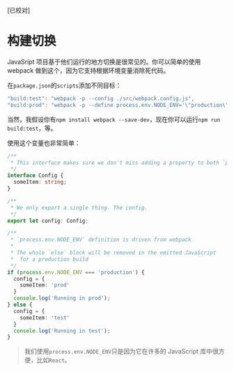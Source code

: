 [已校对]
# 构建切换

JavaSript 项目基于他们运行的地方切换是很常见的。你可以简单的使用 webpack 做到这个，因为它支持根据环境变量消除死代码。

在`package.json`的`scripts`添加不同目标：
```ts
"build:test": "webpack -p --config ./src/webpack.config.js",
"build:prod": "webpack -p --define process.env.NODE_ENV='\"production\"' --config ./src/webpack.config.js",
```

当然，我假设你有`npm install webpack --save-dev`，现在你可以运行`npm run build:test`，等。

使用这个变量也非常简单：
```ts
/**
 * This interface makes sure we don't miss adding a property to both `prod` and `test`
 */
interface Config {
  someItem: string;
}

/**
 * We only export a single thing. The config.
 */
export let config: Config;

/**
 * `process.env.NODE_ENV` definition is driven from webpack
 *
 * The whole `else` block will be removed in the emitted JavaScript
 *  for a production build
 */
if (process.env.NODE_ENV === 'production') {
  config = {
    someItem: 'prod'
  }
  console.log('Running in prod');
} else {
  config = {
    someItem: 'test'
  }
  console.log('Running in test');
}
```

> 我们使用`process.env.NODE_ENV`只是因为它在许多的 JavaScript 库中很方便，比如`React`。
